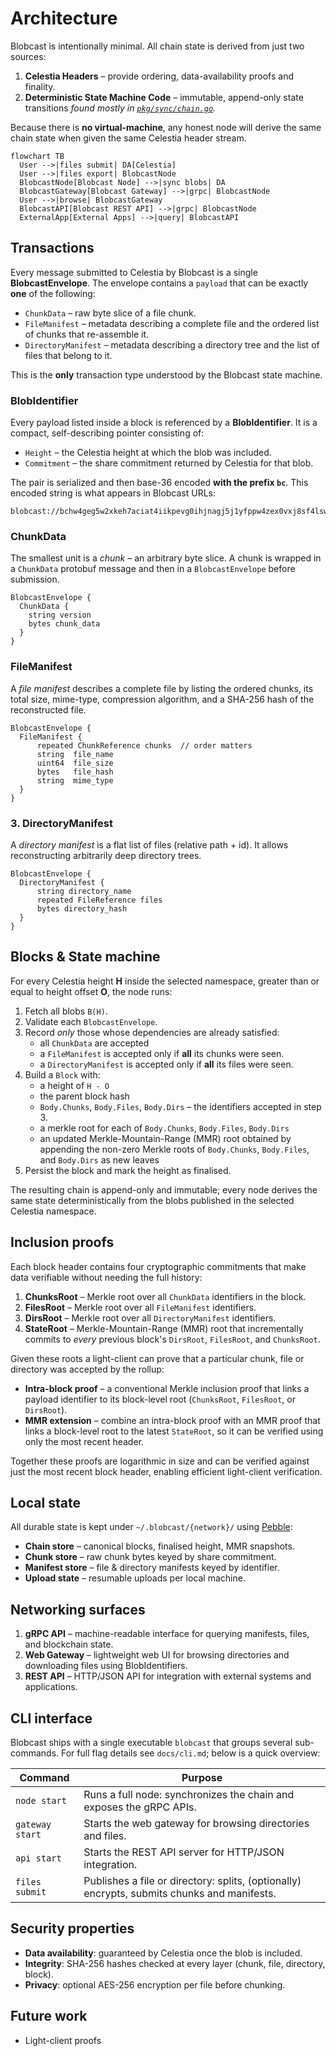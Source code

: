 # Architecture

Blobcast is intentionally minimal. All chain state is derived from just two sources:

1. **Celestia Headers** – provide ordering, data-availability proofs and finality.
2. **Deterministic State Machine Code** – immutable, append-only state transitions _found mostly in [`pkg/sync/chain.go`](../pkg/sync/chain.go)._

Because there is **no virtual-machine**, any honest node will derive the same chain state when given the same Celestia header stream.

```mermaid
flowchart TB
  User -->|files submit| DA[Celestia]
  User -->|files export| BlobcastNode
  BlobcastNode[Blobcast Node] -->|sync blobs| DA
  BlobcastGateway[Blobcast Gateway] -->|grpc| BlobcastNode
  User -->|browse| BlobcastGateway
  BlobcastAPI[Blobcast REST API] -->|grpc| BlobcastNode
  ExternalApp[External Apps] -->|query| BlobcastAPI
```

## Transactions

Every message submitted to Celestia by Blobcast is a single **BlobcastEnvelope**.  The envelope contains a `payload` that can be exactly **one** of the following:

* `ChunkData` – raw byte slice of a file chunk.
* `FileManifest` – metadata describing a complete file and the ordered list of chunks that re-assemble it.
* `DirectoryManifest` – metadata describing a directory tree and the list of files that belong to it.

This is the **only** transaction type understood by the Blobcast state machine.

### BlobIdentifier

Every payload listed inside a block is referenced by a **BlobIdentifier**.  It is a compact, self-describing pointer consisting of:

* `Height` – the Celestia height at which the blob was included.
* `Commitment` – the share commitment returned by Celestia for that blob.

The pair is serialized and then base-36 encoded **with the prefix `bc`**.  This encoded string is what appears in Blobcast URLs:

```
blobcast://bchw4geg5w2xkeh7aciat4iikpevg0ihjnagj5j1yfppw4zex0vxj8sf4lswbllv
```

### ChunkData

The smallest unit is a *chunk* – an arbitrary byte slice. A chunk is wrapped in a `ChunkData` protobuf message and then in a `BlobcastEnvelope` before submission.

```
BlobcastEnvelope {
  ChunkData {
    string version
    bytes chunk_data
  }
}
```

### FileManifest

A *file manifest* describes a complete file by listing the ordered chunks, its total size, mime-type, compression algorithm, and a SHA-256 hash of the reconstructed file.

```
BlobcastEnvelope {
  FileManifest {
      repeated ChunkReference chunks  // order matters
      string  file_name
      uint64  file_size
      bytes   file_hash
      string  mime_type
  }
}
```

### 3. DirectoryManifest
A *directory manifest* is a flat list of files (relative path + id).  It allows reconstructing arbitrarily deep directory trees.

```
BlobcastEnvelope {
  DirectoryManifest {
      string directory_name
      repeated FileReference files
      bytes directory_hash
  }
}
```

## Blocks & State machine

For every Celestia height **H** inside the selected namespace, greater than or equal to height offset **O**, the node runs:

1. Fetch all blobs `B(H)`.
2. Validate each `BlobcastEnvelope`.
3. Record *only* those whose dependencies are already satisfied:
   * all `ChunkData` are accepted
   * a `FileManifest` is accepted only if **all** its chunks were seen.
   * a `DirectoryManifest` is accepted only if **all** its files were seen.
4. Build a `Block` with:
   * a height of `H - O`
   * the parent block hash
   * `Body.Chunks`, `Body.Files`, `Body.Dirs` – the identifiers accepted in step 3.
   * a merkle root for each of `Body.Chunks`, `Body.Files`, `Body.Dirs`
   * an updated Merkle-Mountain-Range (MMR) root obtained by appending the non-zero Merkle roots of `Body.Chunks`, `Body.Files`, and `Body.Dirs` as new leaves
5. Persist the block and mark the height as finalised.

The resulting chain is append-only and immutable; every node derives the same state deterministically from the blobs published in the selected Celestia namespace.

## Inclusion proofs

Each block header contains four cryptographic commitments that make data verifiable without needing the full history:

1. **ChunksRoot** – Merkle root over all `ChunkData` identifiers in the block.
2. **FilesRoot**  – Merkle root over all `FileManifest` identifiers.
3. **DirsRoot**   – Merkle root over all `DirectoryManifest` identifiers.
4. **StateRoot**  – Merkle-Mountain-Range (MMR) root that incrementally commits to *every* previous block's `DirsRoot`, `FilesRoot`, and `ChunksRoot`.

Given these roots a light-client can prove that a particular chunk, file or directory was accepted by the rollup:

* **Intra-block proof** – a conventional Merkle inclusion proof that links a payload identifier to its block-level root (`ChunksRoot`, `FilesRoot`, or `DirsRoot`).
* **MMR extension** – combine an intra-block proof with an MMR proof that links a block-level root to the latest `StateRoot`, so it can be verified using only the most recent header.

Together these proofs are logarithmic in size and can be verified against just the most recent block header, enabling efficient light-client verification.

## Local state

All durable state is kept under `~/.blobcast/{network}/` using [Pebble](https://github.com/cockroachdb/pebble):

* **Chain store** – canonical blocks, finalised height, MMR snapshots.
* **Chunk store** – raw chunk bytes keyed by share commitment.
* **Manifest store** – file & directory manifests keyed by identifier.
* **Upload state** – resumable uploads per local machine.

## Networking surfaces

1. **gRPC API** – machine-readable interface for querying manifests, files, and blockchain state.
2. **Web Gateway** – lightweight web UI for browsing directories and downloading files using BlobIdentifiers.
3. **REST API** – HTTP/JSON API for integration with external systems and applications.

## CLI interface

Blobcast ships with a single executable `blobcast` that groups several sub-commands. For full flag details see `docs/cli.md`; below is a quick overview:

| Command | Purpose |
|---------|---------|
| `node start`    | Runs a full node: synchronizes the chain and exposes the gRPC APIs. |
| `gateway start` | Starts the web gateway for browsing directories and files. |
| `api start`     | Starts the REST API server for HTTP/JSON integration. |
| `files submit`  | Publishes a file or directory: splits, (optionally) encrypts, submits chunks and manifests. |

## Security properties

* **Data availability**: guaranteed by Celestia once the blob is included.
* **Integrity**: SHA-256 hashes checked at every layer (chunk, file, directory, block).
* **Privacy**: optional AES-256 encryption per file before chunking.

## Future work

* Light-client proofs
